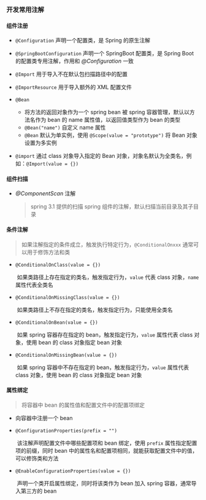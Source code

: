 ### 开发常用注解

#### 组件注册

* `@Configuration` 声明一个配置类，是 Spring 的原生注解
* `@SpringBootConfiguration` 声明一个 SpringBoot 配置类，是 Spring Boot 的配置类专用注解，作用和 *@Configuration* 一致
* `@Import` 用于导入不在默认包扫描路径中的配置
* `@ImportResource` 用于导入额外的 XML 配置文件

* `@Bean`
  * 将方法的返回对象作为一个 spring bean 被 spring 容器管理，默认以方法名作为 bean 的 name 属性值，以返回值类型作为 bean 的类型
  * `@Bean("name")` 自定义 name 属性
  * `@Bean` 默认为单实例，使用 `@Scope(value = "prototype")` 将 Bean 对象设置为多实例
* `@import` 通过 class 对象导入指定的 Bean 对象，对象名默认为全类名，例如：`@Import(value = {})` 



#### 组件扫描

* *@ComponentScan* 注解

  > spring 3.1 提供的扫描 spring 组件的注解，默认扫描当前目录及其子目录



#### 条件注解

> 如果注解指定的条件成立，触发执行特定行为，`@ConditionalOnxxx` 通常可以用于修饰方法和类

* `@ConditionalOnClass(value = {})` 

  ​		如果类路径上存在指定的类名，触发指定行为，`value` 代表 class 对象，`name` 属性代表全类名

* `@ConditionalOnMissingClass(value = {})` 

  ​		如果类路径上不存在指定的类名，触发指定行为，只能使用全类名

* `@ConditionalOnBean(value = {})`

  ​		如果 spring 容器存在指定的 bean，触发指定行为，`value` 属性代表 class 对象，使用 bean 的 class 对象指定 bean 对象

* `@ConditionalOnMissingBean(value = {})` 

  ​		如果 spring 容器中不存在指定的 bean，触发指定行为，`value` 属性代表 class 对象，使用 bean 的 class 对象指定 bean 对象



#### 属性绑定

> 将容器中 bean 的属性值和配置文件中的配置项绑定 

* 向容器中注册一个 bean

* `@ConfigurationProperties(prefix = "")` 

  ​		该注解声明配置文件中哪些配置项和 bean 绑定，使用 `prefix` 属性指定配置项的前缀，同时 bean 中的属性名和配置项相同，就能获取配置文件中的值，可以修饰类和方法

* `@EnableConfigurationProperties(value = {})`

  ​		声明一个类开启属性绑定，同时将该类作为 bean 加入 spring 容器，通常导入第三方的 bean